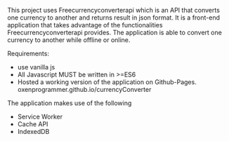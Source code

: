

This project uses Freecurrencyconverterapi which is an API that converts one currency to another and returns result in json format.
It is a front-end application that takes advantage of the functionalities Freecurrencyconverterapi provides. The application is able to convert one currency to another while offline or online.

Requirements:
- use vanilla js
- All Javascript MUST be written in >=ES6
- Hosted a working version of the application on Github-Pages. oxenprogrammer.github.io/currencyConverter

The application makes use of the following
- Service Worker
- Cache API
- IndexedDB

